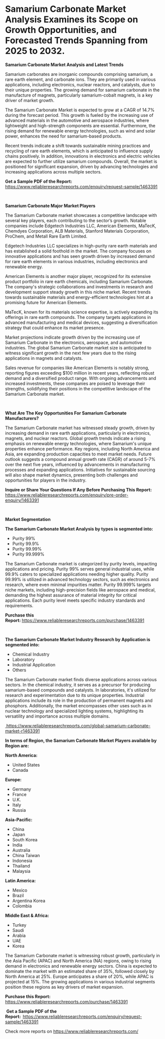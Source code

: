<p><h1>Samarium Carbonate Market Analysis Examines its Scope on Growth Opportunities, and Forecasted Trends Spanning from 2025 to 2032.</h1></p><p><strong>Samarium Carbonate Market Analysis and Latest Trends</strong></p>
<p><p>Samarium carbonates are inorganic compounds comprising samarium, a rare earth element, and carbonate ions. They are primarily used in various applications, including electronics, nuclear reactors, and catalysts, due to their unique properties. The growing demand for samarium carbonate in the manufacture of magnets, particularly samarium-cobalt magnets, is a key driver of market growth.</p><p>The Samarium Carbonate Market is expected to grow at a CAGR of 14.7% during the forecast period. This growth is fueled by the increasing use of advanced materials in the automotive and aerospace industries, where lightweight and high-strength components are essential. Furthermore, the rising demand for renewable energy technologies, such as wind and solar power, enhances the need for samarium-based products.</p><p>Recent trends indicate a shift towards sustainable mining practices and recycling of rare earth elements, which is anticipated to influence supply chains positively. In addition, innovations in electronics and electric vehicles are expected to further utilize samarium compounds. Overall, the market is positioned for significant expansion, driven by advancing technologies and increasing applications across multiple sectors.</p></p>
<p><strong>Get a Sample PDF of the Report:&nbsp;</strong> <a href="https://www.reliableresearchreports.com/enquiry/request-sample/1463391?utm_campaign=2030&utm_medium=2&utm_source=Github&utm_content=ia&utm_term=01042025&utm_id=samarium-carbonate">https://www.reliableresearchreports.com/enquiry/request-sample/1463391</a></p>
<p>&nbsp;</p>
<p><strong>Samarium Carbonate Major Market Players</strong></p>
<p><p>The Samarium Carbonate market showcases a competitive landscape with several key players, each contributing to the sector’s growth. Notable companies include Edgetech Industries LLC, American Elements, MaTecK, Chemdyes Corporation, ALB Materials, Stanford Materials Corporation, ProChem, and Metall Rare Earth Limited.</p><p>Edgetech Industries LLC specializes in high-purity rare earth materials and has established a solid foothold in the market. The company focuses on innovative applications and has seen growth driven by increased demand for rare earth elements in various industries, including electronics and renewable energy.</p><p>American Elements is another major player, recognized for its extensive product portfolio in rare earth chemicals, including Samarium Carbonate. The company's strategic collaborations and investments in research and development support steady growth in this niche market. Recent trends towards sustainable materials and energy-efficient technologies hint at a promising future for American Elements.</p><p>MaTecK, known for its materials science expertise, is actively expanding its offerings in rare earth compounds. The company targets applications in advanced manufacturing and medical devices, suggesting a diversification strategy that could enhance its market presence.</p><p>Market projections indicate growth driven by the increasing use of Samarium Carbonate in the electronics, aerospace, and automotive industries. The global Samarium Carbonate market size is anticipated to witness significant growth in the next few years due to the rising applications in magnets and catalysts.</p><p>Sales revenue for companies like American Elements is notably strong, reporting figures exceeding $100 million in recent years, reflecting robust demand and a diversified product range. With ongoing advancements and increased investments, these companies are poised to leverage their strengths, solidifying their positions in the competitive landscape of the Samarium Carbonate market.</p></p>
<p>&nbsp;</p>
<p><strong>What Are The Key Opportunities For Samarium Carbonate Manufacturers?</strong></p>
<p><p>The Samarium Carbonate market has witnessed steady growth, driven by increasing demand in rare earth applications, particularly in electronics, magnets, and nuclear reactors. Global growth trends indicate a rising emphasis on renewable energy technologies, where Samarium's unique properties enhance performance. Key regions, including North America and Asia, are expanding production capacities to meet market needs. Future outlook suggests a compound annual growth rate (CAGR) of around 5-7% over the next five years, influenced by advancements in manufacturing processes and expanding applications. Initiatives for sustainable sourcing will also shape market dynamics, presenting both challenges and opportunities for players in the industry.</p></p>
<p><strong>Inquire or Share Your Questions If Any Before Purchasing This Report:</strong> <a href="https://www.reliableresearchreports.com/enquiry/pre-order-enquiry/1463391?utm_campaign=2030&utm_medium=2&utm_source=Github&utm_content=ia&utm_term=01042025&utm_id=samarium-carbonate">https://www.reliableresearchreports.com/enquiry/pre-order-enquiry/1463391</a></p>
<p>&nbsp;</p>
<p><strong>Market Segmentation</strong></p>
<p><strong>The Samarium Carbonate Market Analysis by types is segmented into:</strong></p>
<p><ul><li>Purity 99%</li><li>Purity 99.9%</li><li>Purity 99.99%</li><li>Purity 99.999%</li></ul></p>
<p><p>The Samarium Carbonate market is categorized by purity levels, impacting applications and pricing. Purity 99% serves general industrial uses, while 99.9% caters to specialized applications needing higher quality. Purity 99.99% is utilized in advanced technology sectors, such as electronics and research, where even minimal impurities matter. Purity 99.999% targets niche markets, including high-precision fields like aerospace and medical, demanding the highest assurance of material integrity for critical applications. Each purity level meets specific industry standards and requirements.</p></p>
<p><strong>Purchase this Report:&nbsp;</strong><a href="https://www.reliableresearchreports.com/purchase/1463391?utm_campaign=2030&utm_medium=2&utm_source=Github&utm_content=ia&utm_term=01042025&utm_id=samarium-carbonate">https://www.reliableresearchreports.com/purchase/1463391</a></p>
<p>&nbsp;</p>
<p><strong>The Samarium Carbonate Market Industry Research by Application is segmented into:</strong></p>
<p><ul><li>Chemical Industry</li><li>Laboratory</li><li>Industrial Application</li><li>Others</li></ul></p>
<p><p>The Samarium Carbonate market finds diverse applications across various sectors. In the chemical industry, it serves as a precursor for producing samarium-based compounds and catalysts. In laboratories, it's utilized for research and experimentation due to its unique properties. Industrial applications include its role in the production of permanent magnets and phosphors. Additionally, the market encompasses other uses such as in nuclear technology and specialized lighting systems, highlighting its versatility and importance across multiple domains.</p></p>
<p><a href="https://www.reliableresearchreports.com/global-samarium-carbonate-market-r1463391?utm_campaign=2030&utm_medium=2&utm_source=Github&utm_content=ia&utm_term=01042025&utm_id=samarium-carbonate">&nbsp;https://www.reliableresearchreports.com/global-samarium-carbonate-market-r1463391</a></p>
<p><strong>In terms of Region, the Samarium Carbonate Market Players available by Region are:</strong></p>
<p>
    <p> <strong> North America: </strong>
        <ul>
            <li>United States</li>
            <li>Canada</li>
        </ul>
        </p> 
    <p> <strong> Europe: </strong>
        <ul>
            <li>Germany</li>
            <li>France</li>
            <li>U.K.</li>
            <li>Italy</li>
            <li>Russia</li>
        </ul>
        </p> 
    <p> <strong> Asia-Pacific: </strong>
        <ul>
            <li>China</li>
            <li>Japan</li>
            <li>South Korea</li>
            <li>India</li>
            <li>Australia</li>
            <li>China Taiwan</li>
            <li>Indonesia</li>
            <li>Thailand</li>
            <li>Malaysia</li>
        </ul>
        </p> 
    <p> <strong> Latin America: </strong>
        <ul>
            <li>Mexico</li>
            <li>Brazil</li>
            <li>Argentina Korea</li>
            <li>Colombia</li>
        </ul>
        </p> 
    <p> <strong> Middle East & Africa: </strong>
        <ul>
            <li>Turkey</li>
            <li>Saudi</li>
            <li>Arabia</li>
            <li>UAE</li>
            <li>Korea</li>
        </ul>
    </p>
    </p>
<p><p>The Samarium Carbonate market is witnessing robust growth, particularly in the Asia Pacific (APAC) and North America (NA) regions, owing to rising demand in electronics and renewable energy sectors. China is expected to dominate the market with an estimated share of 35%, followed closely by North America at 25%. Europe anticipates a share of 20%, while APAC is projected at 15%. The growing applications in various industrial segments position these regions as key drivers of market expansion.</p></p>
<p><strong>Purchase this Report: </strong><a href="https://www.reliableresearchreports.com/purchase/1463391?utm_campaign=2030&utm_medium=2&utm_source=Github&utm_content=ia&utm_term=01042025&utm_id=samarium-carbonate">https://www.reliableresearchreports.com/purchase/1463391</a></p>
<p>&nbsp;<strong>Get a Sample PDF of the Report:&nbsp;&nbsp;</strong><a href="https://www.reliableresearchreports.com/enquiry/request-sample/1463391?utm_campaign=2030&utm_medium=2&utm_source=Github&utm_content=ia&utm_term=01042025&utm_id=samarium-carbonate">https://www.reliableresearchreports.com/enquiry/request-sample/1463391</a></p>
<p><strong></strong></p>
<p>Check more reports on <a href="https://www.reliableresearchreports.com/?utm_campaign=2030&utm_medium=2&utm_source=Github&utm_content=ia&utm_term=01042025&utm_id=samarium-carbonate">https://www.reliableresearchreports.com/</a></p>